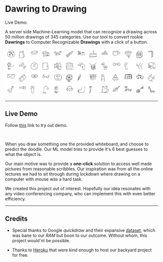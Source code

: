 # Dawring to Drawing

Live Demo: []()

A server side Machine-Learning model that can recognize a drawing across 50 million drawings of 345 categories. Use our tool to convert rookie __Dawrings__ to Computer Recognizable __Drawings__ with a click of a button.

![Classes](assets/banner.jpg)

---
## Live Demo

Follow [this]() link to try out demo.

![]()

When you draw something one the provided whiteboard, and choose to predict the doodle. Our ML model tries to provide it's 6 best guesses to what the object is. 

Our main motive was to provide a __one-click__ solution to access well made pictures from reasonable scribbles. Our inspiration was from all the online lectures we had to sit through during _lockdown_ where drawing on a computer with mouse was a hard task.

We created this project out of interest. Hopefully our idea resonates with any video conferencing company, who can implement this with even better efficiency.

---
## Credits

- Special thanks to Google _quickdraw_ and their expansive [dataset](https://quickdraw.withgoogle.com/data), which was bane to our _RAM_ but boon to our outcome. Without whom, this project would'nt be possible.

- Thanks to [Heroku](https://www.heroku.com/) that were kind enough to host our backyard project for free.
